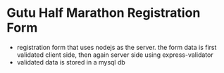 # Gutu Half Marathon Registration Form

- registration form that uses nodejs as the server. the form data is first validated client side, then again server side using express-validator
- validated data is stored in a mysql db
